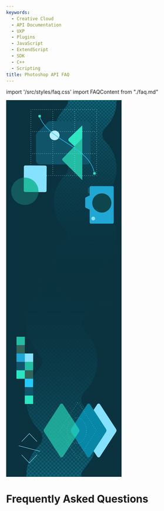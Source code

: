 ```yaml
---
keywords:
  - Creative Cloud
  - API Documentation
  - UXP
  - Plugins
  - JavaScript
  - ExtendScript
  - SDK
  - C++
  - Scripting
title: Photoshop API FAQ
---
```


import '/src/styles/faq.css'
import FAQContent from "./faq.md"

<Hero className="custom-height" slots="image, heading" variant="fullwidth" background="rgb(12, 50, 63)" />

![](../images/ps_api_hero.png)

# Frequently Asked Questions

<WrapperComponent slots="content" repeat="1" theme="lightest" className="faqContent"/>

<FAQContent/>
